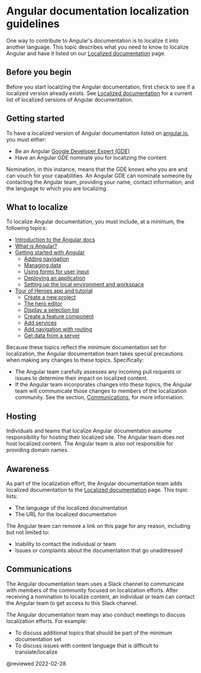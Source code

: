 # Angular documentation localization guidelines

One way to contribute to Angular's documentation is to localize it into another language.
This topic describes what you need to know to localize Angular and have it listed on our [Localized documentation](guide/localized-documentation) page.

## Before you begin

Before you start localizing the Angular documentation, first check to see if a localized version already exists.
See [Localized documentation](guide/localized-documentation) for a current list of localized versions of Angular documentation.

## Getting started

To have a localized version of Angular documentation listed on [angular.io](https://angular.io), you must either:

* Be an Angular [Google Developer Expert (GDE)](https://developers.google.com/community/experts)
* Have an Angular GDE nominate you for localizing the content

Nomination, in this instance, means that the GDE knows who you are and can vouch for your capabilities.
An Angular GDE can nominate someone by contacting the Angular team, providing your name, contact information, and the language to which you are localizing.

## What to localize

To localize Angular documentation, you must include, at a minimum, the following topics:

* [Introduction to the Angular docs](docs)
* [What is Angular?](guide/what-is-angular)
* [Getting started with Angular](start)
  * [Adding navigation](start/start-routing)
  * [Managing data](start/start-data)
  * [Using forms for user input](start/start-forms)
  * [Deploying an application](start/start-deployment)
  * [Setting up the local environment and workspace](guide/setup-local)
* [Tour of Heroes app and tutorial](tutorial/tour-of-heroes)
  * [Create a new project](tutorial/tour-of-heroes/toh-pt0)
  * [The hero editor](tutorial/tour-of-heroes/toh-pt1)
  * [Display a selection list](tutorial/tour-of-heroes/toh-pt2)
  * [Create a feature component](tutorial/tour-of-heroes/toh-pt3)
  * [Add services](tutorial/tour-of-heroes/toh-pt4)
  * [Add navigation with routing](tutorial/tour-of-heroes/toh-pt5)
  * [Get data from a server](tutorial/tour-of-heroes/toh-pt6)

Because these topics reflect the minimum documentation set for localization, the Angular documentation team takes special precautions when making any changes to these topics.
Specifically:

* The Angular team carefully assesses any incoming pull requests or issues to determine their impact on localized content.
* If the Angular team incorporates changes into these topics, the Angular team will communicate those changes to members of the localization community.
  See the section, [Communications](#communications), for more information.

## Hosting

Individuals and teams that localize Angular documentation assume responsibility for hosting their localized site.
The Angular team does not host localized content.
The Angular team is also not responsible for providing domain names.

## Awareness

As part of the localization effort, the Angular documentation team adds localized documentation to the [Localized documentation](guide/localized-documentation) page.
This topic lists:

* The language of the localized documentation
* The URL for the localized documentation

The Angular team can remove a link on this page for any reason, including but not limited to:

* Inability to contact the individual or team
* Issues or complaints about the documentation that go unaddressed

## Communications

The Angular documentation team uses a Slack channel to communicate with members of the community focused on localization efforts.
After receiving a nomination to localize content, an individual or team can contact the Angular team to get access to this Slack channel.

The Angular documentation team may also conduct meetings to discuss localization efforts.
For example:

* To discuss additional topics that should be part of the minimum documentation set
* To discuss issues with content language that is difficult to translate/localize

<!-- links -->

<!-- external links -->

<!-- end links -->

@reviewed 2022-02-28
